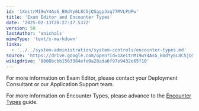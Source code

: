 ```yaml
---
id: '1XeitrM19wY4AsG_B0dYy6L8C5jQSggpJxq77MVLPUPw'
title: 'Exam Editor and Encounter Types'
date: '2025-02-13T20:27:17.537Z'
version: 50
lastAuthor: 'anichols'
mimeType: 'text/x-markdown'
links:
  - '../../system-administration/system-controls/encounter-types.md'
source: 'https://drive.google.com/open?id=1XeitrM19wY4AsG_B0dYy6L8C5jQSggpJxq77MVLPUPw'
wikigdrive: '0008bcbb1563384efe0a28ada6f97e9432e65f10'
---
```

For more information on Exam Editor, please contact your Deployment Consultant or our Application Support team.

For more information on Encounter Types, please advance to the [Encounter Types](../../system-administration/system-controls/encounter-types.md) guide.
